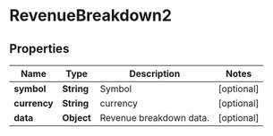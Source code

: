 

# RevenueBreakdown2


## Properties

| Name | Type | Description | Notes |
|------------ | ------------- | ------------- | -------------|
|**symbol** | **String** | Symbol |  [optional] |
|**currency** | **String** | currency |  [optional] |
|**data** | **Object** | Revenue breakdown data. |  [optional] |



